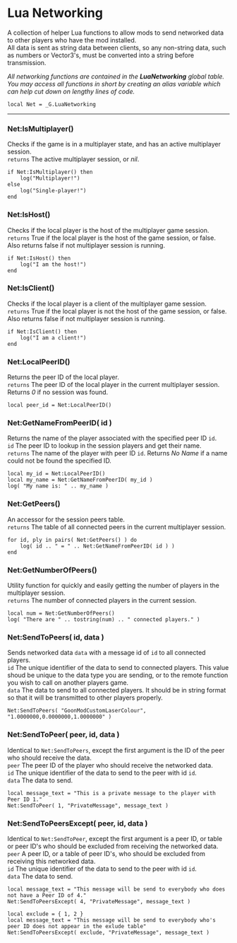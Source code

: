 
# Lua Networking

A collection of helper Lua functions to allow mods to send networked data to other players who have the mod installed.  
All data is sent as string data between clients, so any non-string data, such as numbers or Vector3's, must be converted into a string before transmission.  
  
_All networking functions are contained in the **LuaNetworking** global table. You may access all functions in short by creating an alias variable which can help cut down on lengthy lines of code._  

	local Net = _G.LuaNetworking

---

### Net:IsMultiplayer()
Checks if the game is in a multiplayer state, and has an active multiplayer session.  
`returns` The active multiplayer session, or _nil_.  

	if Net:IsMultiplayer() then
		log("Multiplayer!")
	else
		log("Single-player!")
	end


### Net:IsHost()
Checks if the local player is the host of the multiplayer game session.  
`returns` True if the local player is the host of the game session, or false. Also returns false if not multiplayer session is running.  

	if Net:IsHost() then
		log("I am the host!")
	end


### Net:IsClient()
Checks if the local player is a client of the multiplayer game session.  
`returns` True if the local player is not the host of the game session, or false. Also returns false if not multiplayer session is running.  

	if Net:IsClient() then
		log("I am a client!")
	end


### Net:LocalPeerID()
Returns the peer ID of the local player.  
`returns` The peer ID of the local player in the current multiplayer session. Returns _0_ if no session was found.  

	local peer_id = Net:LocalPeerID()


### Net:GetNameFromPeerID( id )
Returns the name of the player associated with the specified peer ID `id`.  
`id` The peer ID to lookup in the session players and get their name.  
`returns` The name of the player with peer ID `id`. Returns _No Name_ if a name could not be found the specified ID.  

	local my_id = Net:LocalPeerID()
	local my_name = Net:GetNameFromPeerID( my_id )
	log( "My name is: " .. my_name )


### Net:GetPeers()
An accessor for the session peers table.  
`returns` The table of all connected peers in the current multiplayer session.  

	for id, ply in pairs( Net:GetPeers() ) do
		log( id .. " = " .. Net:GetNameFromPeerID( id ) )
	end


### Net:GetNumberOfPeers()
Utility function for quickly and easily getting the number of players in the multiplayer session.  
`returns` The number of connected players in the current session.  

	local num = Net:GetNumberOfPeers()
	log( "There are " .. tostring(num) .. " connected players." )


### Net:SendToPeers( id, data )
Sends networked data `data` with a message id of `id` to all connected players.  
`id` The unique identifier of the data to send to connected players. This value shoud be unique to the data type you are sending, or to the remote function you wish to call on another players game.  
`data` The data to send to all connected players. It should be in string format so that it will be transmitted to other players properly.  

	Net:SendToPeers( "GoonModCustomLaserColour", "1.0000000,0.0000000,1.0000000" )


### Net:SendToPeer( peer, id, data )
Identical to `Net:SendToPeers`, except the first argument is the ID of the peer who should receive the data.  
`peer` The peer ID of the player who should receive the networked data.  
`id` The unique identifier of the data to send to the peer with id `id`.  
`data` The data to send.  

	local message_text = "This is a private message to the player with Peer ID 1."
	Net:SendToPeer( 1, "PrivateMessage", message_text )


### Net:SendToPeersExcept( peer, id, data )
Identical to `Net:SendToPeer`, except the first argument is a peer ID, or table or peer ID's who should be excluded from receiving the networked data.  
`peer` A peer ID, or a table of peer ID's, who should be excluded from receiving this networked data.  
`id` The unique identifier of the data to send to the peer with id `id`.  
`data` The data to send.  

	local message_text = "This message will be send to everybody who does not have a Peer ID of 4."
	Net:SendToPeersExcept( 4, "PrivateMessage", message_text )

	local exclude = { 1, 2 }
	local message_text = "This message will be send to everybody who's peer ID does not appear in the exlude table"
	Net:SendToPeersExcept( exclude, "PrivateMessage", message_text )
